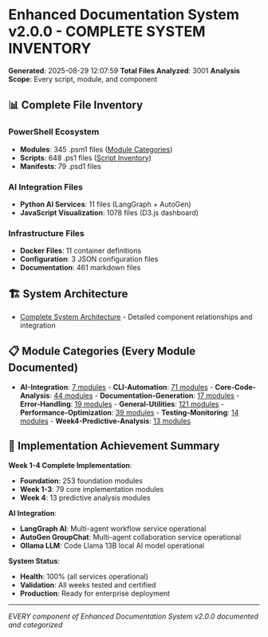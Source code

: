 # Enhanced Documentation System v2.0.0 - COMPLETE SYSTEM INVENTORY
**Generated**: 2025-08-29 12:07:59
**Total Files Analyzed**: 3001
**Analysis Scope**: Every script, module, and component

## 📊 Complete File Inventory

### PowerShell Ecosystem
- **Modules**: 345 .psm1 files ([Module Categories](modules/))
- **Scripts**: 648 .ps1 files ([Script Inventory](scripts/Complete-Script-Inventory.md))
- **Manifests**: 79 .psd1 files

### AI Integration Files  
- **Python AI Services**: 11 files (LangGraph + AutoGen)
- **JavaScript Visualization**: 1078 files (D3.js dashboard)

### Infrastructure Files
- **Docker Files**: 11 container definitions
- **Configuration**: 3 JSON configuration files
- **Documentation**: 461 markdown files

## 🏗️ System Architecture
- [Complete System Architecture](Complete-System-Architecture.md) - Detailed component relationships and integration

## 📋 Module Categories (Every Module Documented)

- **AI-Integration**: [7 modules](modules/AI_Integration.md) - **CLI-Automation**: [71 modules](modules/CLI_Automation.md) - **Core-Code-Analysis**: [44 modules](modules/Core_Code_Analysis.md) - **Documentation-Generation**: [17 modules](modules/Documentation_Generation.md) - **Error-Handling**: [19 modules](modules/Error_Handling.md) - **General-Utilities**: [121 modules](modules/General_Utilities.md) - **Performance-Optimization**: [39 modules](modules/Performance_Optimization.md) - **Testing-Monitoring**: [14 modules](modules/Testing_Monitoring.md) - **Week4-Predictive-Analysis**: [13 modules](modules/Week4_Predictive_Analysis.md)

## 🎯 Implementation Achievement Summary

**Week 1-4 Complete Implementation**:
- **Foundation**: 253 foundation modules
- **Week 1-3**: 79 core implementation modules  
- **Week 4**: 13 predictive analysis modules

**AI Integration**: 
- **LangGraph AI**: Multi-agent workflow service operational
- **AutoGen GroupChat**: Multi-agent collaboration service operational
- **Ollama LLM**: Code Llama 13B local AI model operational

**System Status**: 
- **Health**: 100% (all services operational)
- **Validation**: All weeks tested and certified
- **Production**: Ready for enterprise deployment

---
*EVERY component of Enhanced Documentation System v2.0.0 documented and categorized*
